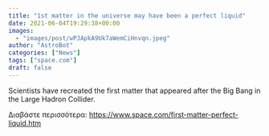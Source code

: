 ```yaml
---
title: "1st matter in the universe may have been a perfect liquid"
date: 2021-06-04T19:29:38+00:00
images:
  - "images/post/wPJApkA9Uk7aWemCiHnvqn.jpeg"
author: "AstroBot"
categories: ["News"]
tags: ["space.com"]
draft: false
---
```


Scientists have recreated the first matter that appeared after the Big Bang in the Large Hadron Collider. 

Διαβάστε περισσότερα: https://www.space.com/first-matter-perfect-liquid.htm
